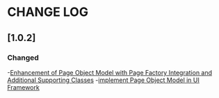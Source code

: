 # CHANGE LOG

## [1.0.2]
### Changed
-[Enhancement of Page Object Model with Page Factory Integration and Additional Supporting Classes](https://inaracademygroup3.atlassian.net/jira/software/projects/SCRUM/boards/1?selectedIssue=SCRUM-45)
-[implement Page Object Model in UI Framework](https://inaracademygroup3.atlassian.net/jira/software/projects/SCRUM/boards/1?selectedIssue=SCRUM-44)

[groupId]: org.inar
[artifactId]:inar.web
[version]:1.0.2
